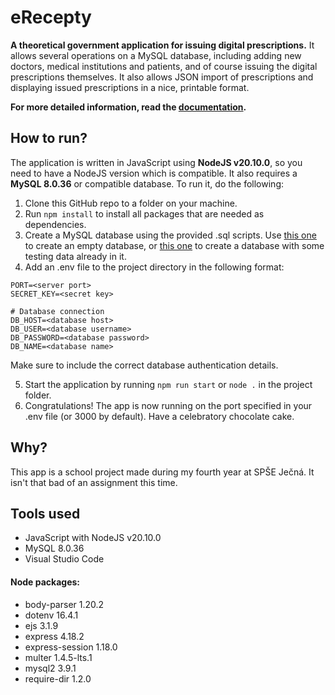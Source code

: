 # eRecepty
**A theoretical government application for issuing digital prescriptions.** It allows several operations on a MySQL database, including adding new doctors, medical institutions and patients, and of course issuing the digital prescriptions themselves. It also allows JSON import of prescriptions and displaying issued prescriptions in a nice, printable format.

**For more detailed information, read the [documentation](docs/DOCUMENTATION.md).**

## How to run?
The application is written in JavaScript using **NodeJS v20.10.0**, so you need to have a NodeJS version which is compatible. It also requires a **MySQL 8.0.36** or compatible database. To run it, do the following:

1. Clone this GitHub repo to a folder on your machine.
2. Run `npm install` to install all packages that are needed as dependencies.
3. Create a MySQL database using the provided .sql scripts. Use [this one](database_export/mysql_schema.sql) to create an empty database, or [this one](database_export/mysql_schema_with_data.sql) to create a database with some testing data already in it.
4. Add an .env file to the project directory in the following format:
```
PORT=<server port>
SECRET_KEY=<secret key>

# Database connection
DB_HOST=<database host>
DB_USER=<database username>
DB_PASSWORD=<database password>
DB_NAME=<database name>
```
Make sure to include the correct database authentication details.

5. Start the application by running `npm run start` or `node .` in the project folder.
6. Congratulations! The app is now running on the port specified in your .env file (or 3000 by default). Have a celebratory chocolate cake.

## Why?
This app is a school project made during my fourth year at SPŠE Ječná. It isn't that bad of an assignment this time.

## Tools used
- JavaScript with NodeJS v20.10.0
- MySQL 8.0.36
- Visual Studio Code
#### Node packages:
- body-parser 1.20.2
- dotenv 16.4.1
- ejs 3.1.9
- express 4.18.2
- express-session 1.18.0
- multer 1.4.5-lts.1
- mysql2 3.9.1
- require-dir 1.2.0